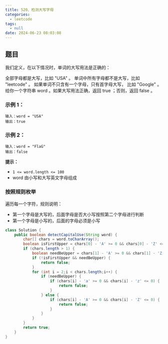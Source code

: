 ```yaml
---
title: 520、检测大写字母
categories:
  - leetcode
tags:
  - null
date: 2024-06-23 08:03:08
---
```



## 题目
我们定义，在以下情况时，单词的大写用法是正确的：

全部字母都是大写，比如 "USA" 。
单词中所有字母都不是大写，比如 "leetcode" 。
如果单词不只含有一个字母，只有首字母大写， 比如 "Google" 。
给你一个字符串 word 。如果大写用法正确，返回 true ；否则，返回 false 。

 

### 示例 1：
```
输入：word = "USA"
输出：true
```
### 示例 2：
```
输入：word = "FlaG"
输出：false
```

**提示：**

- `1 <= word.length <= 100`
- word 由小写和大写英文字母组成

### 按照规则枚举

遍历每一个字符，规则说明：
- 第一个字母是大写的，后面字母是否大小写按照第二个字母进行判断
- 第一个字母是小写的，后面的字母必须是小写

```java
class Solution {
    public boolean detectCapitalUse(String word) {
        char[] chars = word.toCharArray();
        boolean isFirstUpper = chars[0] - 'A' >= 0 && chars[0] - 'Z' <= 0;
        if (chars.length > 1) {
            boolean needBeUpper = chars[1] - 'A' >= 0 && chars[1] - 'Z' <= 0;
            if (!isFirstUpper && needBeUpper) {
                return false;
            }
            for (int i = 2;i < chars.length;i++) {
                if (needBeUpper) {
                    if (chars[i] - 'a' >= 0 && chars[i] - 'z' <= 0) {
                        return false;
                    }
                } else {
                    if (chars[i] - 'A' >= 0 && chars[i] - 'Z' <= 0) {
                        return false;
                    }
                }
            }
        } 
        return true;
    }
}
```